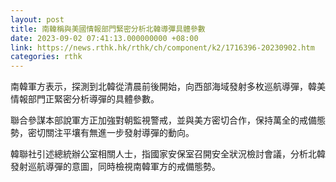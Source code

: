 ```yaml
---
layout: post
title: 南韓稱與美國情報部門緊密分析北韓導彈具體參數
date: 2023-09-02 07:41:13.000000000 +08:00
link: https://news.rthk.hk/rthk/ch/component/k2/1716396-20230902.htm
categories: rthk
---
```


南韓軍方表示，探測到北韓從清晨前後開始，向西部海域發射多枚巡航導彈，韓美情報部門正緊密分析導彈的具體參數。

聯合參謀本部說軍方正加強對朝監視警戒，並與美方密切合作，保持萬全的戒備態勢，密切關注平壤有無進一步發射導彈的動向。

韓聯社引述總統辦公室相關人士，指國家安保室召開安全狀況檢討會議，分析北韓發射巡航導彈的意圖，同時檢視南韓軍方的戒備態勢。

